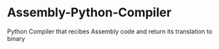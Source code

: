 # Assembly-Python-Compiler

Python Compiler that recibes Assembly code and return its translation to binary
